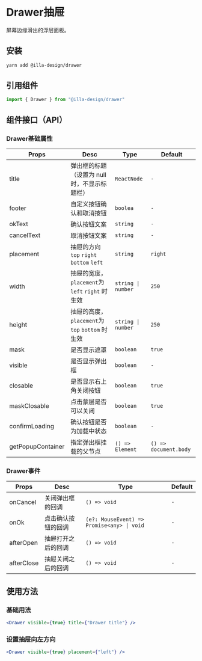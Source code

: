 # Drawer抽屉

屏幕边缘滑出的浮层面板。

## 安装

```bash
yarn add @illa-design/drawer
```

## 引用组件

```jsx
import { Drawer } from "@illa-design/drawer"
```

## 组件接口（API）

### Drawer基础属性

| Props             | Desc                                            | Type               | Default               |
| ----------------- | ----------------------------------------------- | ------------------ | --------------------- |
| title             | 弹出框的标题（设置为 null 时，不显示标题栏）    | `ReactNode`        | `-`                   |
| footer            | 自定义按钮确认和取消按钮                        | `boolea`           | `-`                   |
| okText            | 确认按钮文案                                    | `string`           | `-`                   |
| cancelText        | 取消按钮文案                                    | `string`           | `-`                   |
| placement         | 抽屉的方向 `top` `right` `bottom` `left`        | `string`           | `right`               |
| width             | 抽屉的宽度，`placement`为 `left` `right` 时生效 | `string \| number` | `250`                 |
| height            | 抽屉的高度，`placement`为 `top` `bottom` 时生效 | `string \| number` | `250`                 |
| mask              | 是否显示遮罩                                    | `boolean`          | `true`                |
| visible           | 是否显示弹出框                                  | `boolean`          | `-`                   |
| closable          | 是否显示右上角关闭按钮                          | `boolean`          | `true`                |
| maskClosable      | 点击蒙层是否可以关闭                            | `boolean`          | `true`                |
| confirmLoading    | 确认按钮是否为加载中状态                        | `boolean`          | `-`                   |
| getPopupContainer | 指定弹出框挂载的父节点                          | `() => Element`    | `() => document.body` |

### Drawer事件

| Props      | Desc               | Type                                      | Default |
| ---------- | ------------------ | ----------------------------------------- | ------- |
| onCancel   | 关闭弹出框的回调   | `() => void`                              | `-`     |
| onOk       | 点击确认按钮的回调 | `(e?: MouseEvent) => Promise<any> \| void` | `-`     |
| afterOpen  | 抽屉打开之后的回调 | `() => void`                              | `-`     |
| afterClose | 抽屉关闭之后的回调 | `() => void`                              | `-`     |

## 使用方法

### 基础用法

```jsx
<Drawer visible={true} title={"Drawer title"} />
```

### 设置抽屉向左方向

```jsx
<Drawer visible={true} placement={"left"} />
```

